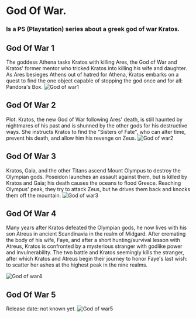 # God Of War.
### Is a PS (Playstation) series about a greek god of war Kratos.

## God Of War 1
The goddess Athena tasks Kratos with killing Ares, the God of War and Kratos' former mentor who tricked Kratos into killing his wife and daughter. 
As Ares besieges Athens out of hatred for Athena, Kratos embarks on a quest to find the one object capable of stopping the god once and for all: 
Pandora's Box.
![God of war1](https://cdn.vox-cdn.com/thumbor/reiMp4ZFuNMx8ZIp-h-qkFM2LnE=/0x0:1920x1080/1820x1024/filters:focal(342x166:648x472):format(webp)/cdn.vox-cdn.com/uploads/chorus_image/image/59386813/gow_1.0.jpg)

## God Of War 2
Plot. Kratos, the new God of War following Ares' death, is still haunted by nightmares of his past and is shunned by the other gods for his destructive ways.
She instructs Kratos to find the "Sisters of Fate", who can alter time, prevent his death, and allow him his revenge on Zeus.
![God of war2](https://steamunlocked.net/wp-content/uploads/2020/11/god-of-war-2-free-download.jpg)

## God Of War 3
Kratos, Gaia, and the other Titans ascend Mount Olympus to destroy the Olympian gods. 
Poseidon launches an assault against them, but is killed by Kratos and Gaia; his death causes the oceans to flood Greece.
Reaching Olympus' peak, they try to attack Zeus, but he drives them back and knocks them off the mountain.
![God of war3](https://cdn.dlcompare.com/game_tetiere/upload/gameimage/file/8419.jpeg)

## God Of War 4 
Many years after Kratos defeated the Olympian gods, he now lives with his son Atreus in ancient Scandinavia in the realm of Midgard. 
After cremating the body of his wife, Faye, and after a short hunting/survival lesson with Atreus, 
Kratos is confronted by a mysterious stranger with godlike power and invulnerability. 
The two battle and Kratos seemingly kills the stranger, after which Kratos and Atreus begin their journey to honor Faye's last wish: 
to scatter her ashes at the highest peak in the nine realms.

![God of war4](https://www.1337.games/app/uploads/2018/01/god-of-war.jpg)

## God Of War 5
Release date: not known yet.
![God of war5](https://en.wikipedia.org/wiki/File:God_of_War_Ragnar%C3%B6k_cover.jpg)

